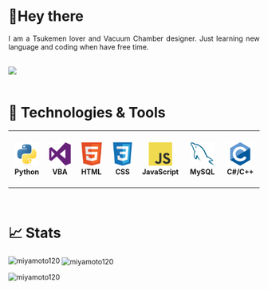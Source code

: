 # 👋Hey there

<div align="justify">
    I am a Tsukemen lover and Vacuum Chamber designer. Just learning new language and coding when have free time.
</div>

<br/><a href="mailto:madeinduc@gmail.com"><img src="https://img.shields.io/badge/Gmail-D14836?style=for-the-badge&logo=gmail&logoColor=white" height=25></a>
<br/>
<br/>

# 🔧 Technologies & Tools

<table>
  <tr>        
    <td align="center" height="108" width="108">
      <img
        src="https://github.com/devicons/devicon/blob/v2.15.1/icons/python/python-original.svg"
        width="48"
        height="48"
        alt="Python"
      />
      <br /><strong>Python</strong>
    </td>
    <td align="center" height="108" width="108">
      <img
        src="https://github.com/devicons/devicon/blob/v2.15.1/icons/visualstudio/visualstudio-plain.svg"
        width="48"
        height="48"
        alt="VBA"
      />
      <br /><strong>VBA</strong>
    </td>
    <td align="center" height="108" width="108">
      <img
        src="https://github.com/devicons/devicon/blob/v2.15.1/icons/html5/html5-original.svg"
        width="48"
        height="48"
        alt="HTML"
      />
      <br /><strong>HTML</strong>
    </td>
    <td align="center" height="108" width="108">
      <img
        src="https://github.com/devicons/devicon/blob/v2.15.1/icons/css3/css3-original.svg"
        width="48"
        height="48"
        alt="CSS"
      />
      <br /><strong>CSS</strong>
    </td>
    <td align="center" height="108" width="108">
      <img
        src="https://github.com/devicons/devicon/blob/v2.15.1/icons/javascript/javascript-original.svg"
        width="48"
        height="48"
        alt="JavaScript"
      />
      <br /><strong>JavaScript</strong>
    </td>    
    <td align="center" height="108" width="108">
      <img
        src="https://github.com/devicons/devicon/blob/v2.15.1/icons/mysql/mysql-original.svg"
        width="48"
        height="48"
        alt="MySQL"
      />
      <br /><strong>MySQL</strong>
    </td>      
    <td align="center" height="108" width="108">
      <img
        src="https://github.com/devicons/devicon/blob/v2.15.1/icons/c/c-original.svg"
        width="48"
        height="48"
        alt="C"
      />
      <br /><strong>C#/C++</strong>
    </td>      
  </tr>
</table>
<br/>

# 📈 Stats

<p><img align="left" src="https://github-readme-stats.vercel.app/api/top-langs?username=miyamoto120&show_icons=true&locale=en&layout=compact&theme=react&&hide_border=true" alt="miyamoto120" /></p>

<p>&nbsp;<img align="center" src="https://github-readme-stats.vercel.app/api?username=miyamoto120&show_icons=true&locale=en&theme=react&&hide_border=true" alt="miyamoto120" /></p>

<p align="left"> <img src="https://komarev.com/ghpvc/?username=miyamoto120&label=Profile%20views&color=0e75b6&style=flat" alt="miyamoto120" /> </p>
